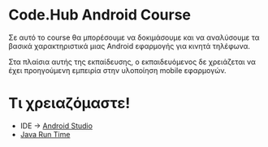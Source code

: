 # Code.Hub Android Course

Σε αυτό το course θα μπορέσουμε να δοκιμάσουμε και να αναλύσουμε τα βασικά χαρακτηριστικά μιας Android εφαρμογής για κινητά τηλέφωνα.

Στα πλαίσια αυτής της εκπαίδευσης, ο εκπαιδευόμενος δε χρειάζεται να έχει προηγούμενη εμπειρία στην υλοποίηση mobile εφαρμογών.

# Τι χρειαζόμαστε!
  - IDE -> [Android Studio][androidDev]
  - [Java Run Time][javaDev]


[androidDev]: <https://developer.android.com/studio>
[javaDev]: <https://www.java.com/en/download/>
